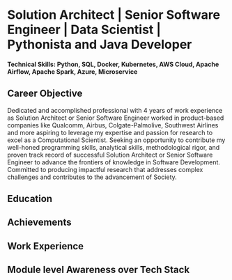# Solution Architect | Senior Software Engineer | Data Scientist | Pythonista and Java Developer

#### Technical Skills: Python, SQL, Docker, Kubernetes, AWS Cloud, Apache Airflow, Apache Spark, Azure, Microservice

## Career Objective
Dedicated and accomplished professional with 4 years of work experience as Solution Architect or Senior Software Engineer worked in product-based companies like Qualcomm, Airbus, Colgate-Palmolive, Southwest Airlines and more aspiring to leverage my expertise and passion for research to excel as a Computational Scientist. Seeking an opportunity to contribute my well-honed programming skills, analytical skills, methodological rigor, and proven track record of successful Solution Architect or Senior Software Engineer to advance the frontiers of knowledge in Software Development. Committed to producing impactful research that addresses complex challenges and contributes to the advancement of Society.

## Education

## Achievements

## Work Experience

## Module level Awareness over Tech Stack
